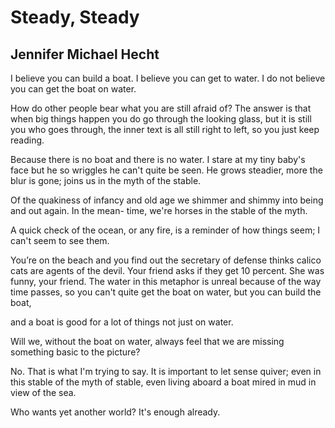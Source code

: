 # Steady, Steady
## Jennifer Michael Hecht
I believe you can build a boat.
I believe you can get to water.
I do not believe you can get the boat on water.

How do other people bear
what you are still afraid of? The answer
is that when big things happen
you do go through the looking glass,
but it is still you who goes through,
the inner text is all still right to left,
so you just keep reading.

Because there is no boat and there is no water.
I stare at my tiny baby's face
but he so wriggles he can't quite be seen.
He grows steadier, more the blur
is gone; joins us in the myth of the stable.

Of the quakiness of infancy and old age
we shimmer and shimmy into being
and out again. In the mean-
time, we're horses in the stable of the myth.

A quick check of the ocean, or any fire,
is a reminder of how things seem;
I can't seem to see them.

You’re on the beach and you find out the secretary
of defense thinks calico cats are agents of the devil.
Your friend asks if they get 10 percent.
She was funny, your friend.
The water in this metaphor
is unreal because of the way time passes,
so you can't quite get the boat on water,
but you can build the boat,

and a boat is good for a lot of things
not just on water.

Will we, without the boat on water,
always feel that we are missing
something basic to the picture?

No. That is what I'm trying to say.
It is important to let sense quiver;
even in this stable of the myth of stable,
even living aboard a boat mired
in mud in view of the sea.

Who wants yet another world?
It's enough already.